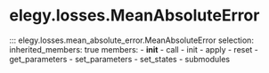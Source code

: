 
# elegy.losses.MeanAbsoluteError

::: elegy.losses.mean_absolute_error.MeanAbsoluteError
    selection:
        inherited_members: true
        members:
            - __init__
            - call
            - init
            - apply
            - reset
            - get_parameters
            - set_parameters
            - set_states
            - submodules
        